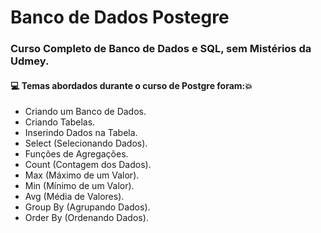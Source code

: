 # Banco de Dados Postegre
### Curso Completo de Banco de Dados e SQL, sem Mistérios da Udmey.
#### :computer: Temas abordados durante o curso de Postgre foram::boom:
- Criando um Banco de Dados.
- Criando Tabelas.
- Inserindo Dados na Tabela.
- Select (Selecionando Dados).
- Funções de Agregações.
- Count (Contagem dos Dados).
- Max (Máximo de um Valor).
- Min (Mínimo de um Valor).
- Avg (Média de Valores).
- Group By (Agrupando Dados).
- Order By (Ordenando Dados).
